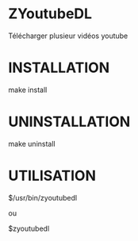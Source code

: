 # ZYoutubeDL
Télécharger plusieur vidéos youtube

INSTALLATION
============
make install

UNINSTALLATION
==============
make uninstall

UTILISATION
===========
$/usr/bin/zyoutubedl

ou

$zyoutubedl
